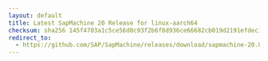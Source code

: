 ```yaml
---
layout: default
title: Latest SapMachine 20 Release for linux-aarch64
checksum: sha256 145f4703a1c5ce56d0c93f2b6f8d936ce66682cb019d2191efdec17eb72051f2
redirect_to:
  - https://github.com/SAP/SapMachine/releases/download/sapmachine-20.0.2/sapmachine-jre-20.0.2_linux-aarch64_bin.tar.gz
---
```

